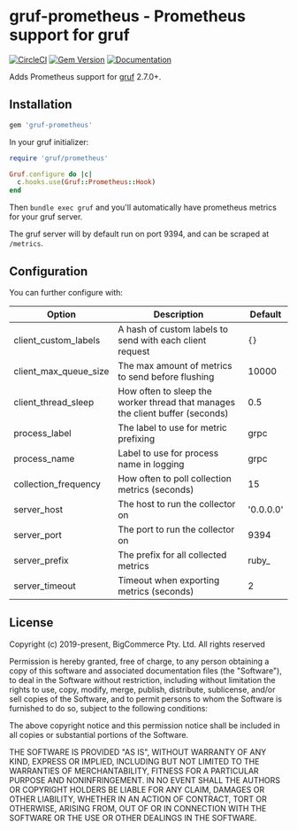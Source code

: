 # gruf-prometheus - Prometheus support for gruf

[![CircleCI](https://circleci.com/gh/bigcommerce/gruf-prometheus/tree/master.svg?style=svg)](https://circleci.com/gh/bigcommerce/gruf-prometheus/tree/master)  [![Gem Version](https://badge.fury.io/rb/gruf-prometheus.svg)](https://badge.fury.io/rb/gruf-prometheus) [![Documentation](https://inch-ci.org/github/bigcommerce/gruf-prometheus.svg?branch=master)](https://inch-ci.org/github/bigcommerce/gruf-prometheus?branch=master)

Adds Prometheus support for [gruf](https://github.com/bigcommerce/gruf) 2.7.0+.

## Installation

```ruby
gem 'gruf-prometheus'
```

In your gruf initializer:

```ruby
require 'gruf/prometheus'

Gruf.configure do |c|
  c.hooks.use(Gruf::Prometheus::Hook)
end
```

Then `bundle exec gruf` and you'll automatically have prometheus metrics for your gruf server.

The gruf server will by default run on port 9394, and can be scraped at `/metrics`.

## Configuration

You can further configure with:

| Option | Description | Default |
| ------ | ----------- | ------- |
| client_custom_labels | A hash of custom labels to send with each client request | `{}` |
| client_max_queue_size | The max amount of metrics to send before flushing | 10000 |
| client_thread_sleep | How often to sleep the worker thread that manages the client buffer (seconds) | 0.5 |
| process_label | The label to use for metric prefixing | grpc |
| process_name | Label to use for process name in logging | grpc |
| collection_frequency | How often to poll collection metrics (seconds) | 15 |
| server_host | The host to run the collector on | '0.0.0.0' |
| server_port | The port to run the collector on | 9394 |
| server_prefix | The prefix for all collected metrics | ruby_ |
| server_timeout | Timeout when exporting metrics (seconds) | 2 | 	
        
## License

Copyright (c) 2019-present, BigCommerce Pty. Ltd. All rights reserved 

Permission is hereby granted, free of charge, to any person obtaining a copy of this software and associated 
documentation files (the "Software"), to deal in the Software without restriction, including without limitation the 
rights to use, copy, modify, merge, publish, distribute, sublicense, and/or sell copies of the Software, and to permit 
persons to whom the Software is furnished to do so, subject to the following conditions:

The above copyright notice and this permission notice shall be included in all copies or substantial portions of the 
Software.

THE SOFTWARE IS PROVIDED "AS IS", WITHOUT WARRANTY OF ANY KIND, EXPRESS OR IMPLIED, INCLUDING BUT NOT LIMITED TO THE 
WARRANTIES OF MERCHANTABILITY, FITNESS FOR A PARTICULAR PURPOSE AND NONINFRINGEMENT. IN NO EVENT SHALL THE AUTHORS OR 
COPYRIGHT HOLDERS BE LIABLE FOR ANY CLAIM, DAMAGES OR OTHER LIABILITY, WHETHER IN AN ACTION OF CONTRACT, TORT OR 
OTHERWISE, ARISING FROM, OUT OF OR IN CONNECTION WITH THE SOFTWARE OR THE USE OR OTHER DEALINGS IN THE SOFTWARE.

